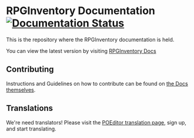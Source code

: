# RPGInventory Documentation [![Documentation Status](https://readthedocs.org/projects/rpginventory-docs/badge/?version=latest)](http://rpginventory-docs.readthedocs.io/ru/latest/?badge=latest)

This is the repository where the RPGInventory documentation is held.

You can view the latest version by visiting [RPGInventory Docs](https://rpginventory.endlesscode.ru/)

## Contributing

Instructions and Guidelines on how to contribute can be found on [the Docs themselves](https://rpginventory.endlesscode.ru/en/contributing/docs.html).

## Translations

We're need translators! Please visit the [POEditor translation page](https://poeditor.com/), sign up, and start translating.